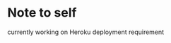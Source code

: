 # Note to self

currently working on Heroku deployment requirement

<!-- apparently I have to wait a couple hours to see if it's functioning. -->